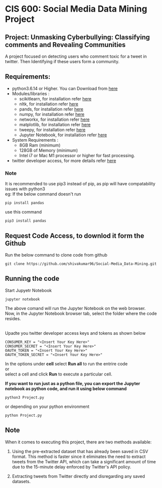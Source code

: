 # **CIS 600: Social Media Data Mining Project**

## Project: Unmasking Cyberbullying: Classifying comments and Revealing Communities
A project focused on detecting users who comment toxic for a tweet in twitter. Then Identifying if these users form a community. 

## Requirements: 
- python3.6.14 or Higher. You can Download from [here](https://www.python.org/downloads/)
- Modules/libraries :
    - scikitlearn, for installation refer [here](https://scikit-learn.org/stable/install.html)
    - nltk, for installation refer [here](https://www.nltk.org/install.html)
    - pands, for installation refer [here](https://pandas.pydata.org/docs/getting_started/install.html)
    - numpy, for installation refer [here](https://numpy.org/install/)
    - networkx, for installation refer [here](https://networkx.org/documentation/stable/install.html)
    - matplotlib, for installation refer [here](https://matplotlib.org/stable/users/installing/index.html)
    - tweepy, for installation refer [here](https://github.com/tweepy/tweepy)
    - Jupyter Notebook, for installation refer [here](https://jupyter.org/install)
- System Requirements :
    - 8GB Ram (minimum)
    - 128GB of Memory (minimum)
    - Intel i7 or Mac M1 processor or higher for fast processing.
- twitter developer access, for more details refer [here](https://developer.twitter.com/en/docs/twitter-api/getting-started/getting-access-to-the-twitter-api)
   
### Note

It is recommended to use pip3 instead of pip, as pip will have compatability issues with python3 <br />
eg: If the below command doesn't run
```
pip install pandas
```
use this command

```
pip3 install pandas
```

## Request Code Access, to downlod it form the Github 
Run the below command to clone code from github
```
git clone https://github.com/shivakumar96/Social-Media_Data-Mining.git
```

## Running the code 
Start Jupyetr Notebook <br />
```
jupyter notebook
```
The above comand will run the Jupyter Notebook on the web browser. <br />
Now, in the Jupyter Notebook browser tab, select the folder where the code resides. <br />
<br />

Upadte you twitter developer access keys and tokens as shown below 
```
CONSUMER_KEY = "<Insert Your Key Here>"
CONSUMER_SECRET = "<Insert Your Key Here>"
OAUTH_TOKEN = "<Insert Your Key Here>"
OAUTH_TOKEN_SECRET = "<Insert Your Key Here>"
```

In the options under **cell** select **Run all** to run the entrire code <br />
or <br />
select a cell and click **Run** to execute a particular cell.

**If you want to run just as a python file, you can export the Jupyter notebook as python code, and run it using below command**
```
python3 Project.py
```
or depending on your python environment
```
python Project.py
```

## Note <br />

When it comes to executing this project, there are two methods available:  <br />

1. Using the pre-extracted dataset that has already been saved in CSV format. This method is faster since it eliminates the need to extract tweets from the Twitter API, which can take a significant amount of time due to the 15-minute delay enforced by Twitter's API policy.  <br />

2. Extracting tweets from Twitter directly and disregarding any saved datasets.  <br />


